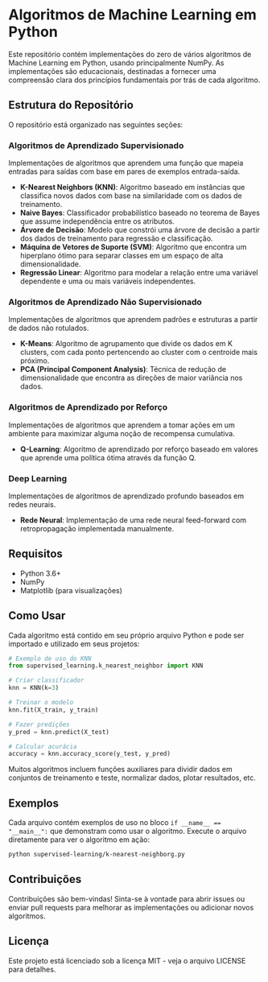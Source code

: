 # Algoritmos de Machine Learning em Python

Este repositório contém implementações do zero de vários algoritmos de Machine Learning em Python, usando principalmente NumPy. As implementações são educacionais, destinadas a fornecer uma compreensão clara dos princípios fundamentais por trás de cada algoritmo.

## Estrutura do Repositório

O repositório está organizado nas seguintes seções:

### Algoritmos de Aprendizado Supervisionado

Implementações de algoritmos que aprendem uma função que mapeia entradas para saídas com base em pares de exemplos entrada-saída.

- **K-Nearest Neighbors (KNN)**: Algoritmo baseado em instâncias que classifica novos dados com base na similaridade com os dados de treinamento.
- **Naive Bayes**: Classificador probabilístico baseado no teorema de Bayes que assume independência entre os atributos.
- **Árvore de Decisão**: Modelo que constrói uma árvore de decisão a partir dos dados de treinamento para regressão e classificação.
- **Máquina de Vetores de Suporte (SVM)**: Algoritmo que encontra um hiperplano ótimo para separar classes em um espaço de alta dimensionalidade.
- **Regressão Linear**: Algoritmo para modelar a relação entre uma variável dependente e uma ou mais variáveis independentes.

### Algoritmos de Aprendizado Não Supervisionado

Implementações de algoritmos que aprendem padrões e estruturas a partir de dados não rotulados.

- **K-Means**: Algoritmo de agrupamento que divide os dados em K clusters, com cada ponto pertencendo ao cluster com o centroide mais próximo.
- **PCA (Principal Component Analysis)**: Técnica de redução de dimensionalidade que encontra as direções de maior variância nos dados.

### Algoritmos de Aprendizado por Reforço

Implementações de algoritmos que aprendem a tomar ações em um ambiente para maximizar alguma noção de recompensa cumulativa.

- **Q-Learning**: Algoritmo de aprendizado por reforço baseado em valores que aprende uma política ótima através da função Q.

### Deep Learning

Implementações de algoritmos de aprendizado profundo baseados em redes neurais.

- **Rede Neural**: Implementação de uma rede neural feed-forward com retropropagação implementada manualmente.

## Requisitos

- Python 3.6+
- NumPy
- Matplotlib (para visualizações)

## Como Usar

Cada algoritmo está contido em seu próprio arquivo Python e pode ser importado e utilizado em seus projetos:

```python
# Exemplo de uso do KNN
from supervised_learning.k_nearest_neighbor import KNN

# Criar classificador
knn = KNN(k=3)

# Treinar o modelo
knn.fit(X_train, y_train)

# Fazer predições
y_pred = knn.predict(X_test)

# Calcular acurácia
accuracy = knn.accuracy_score(y_test, y_pred)
```

Muitos algoritmos incluem funções auxiliares para dividir dados em conjuntos de treinamento e teste, normalizar dados, plotar resultados, etc.

## Exemplos

Cada arquivo contém exemplos de uso no bloco `if __name__ == "__main__":` que demonstram como usar o algoritmo. Execute o arquivo diretamente para ver o algoritmo em ação:

```bash
python supervised-learning/k-nearest-neighborg.py
```

## Contribuições

Contribuições são bem-vindas! Sinta-se à vontade para abrir issues ou enviar pull requests para melhorar as implementações ou adicionar novos algoritmos.

## Licença

Este projeto está licenciado sob a licença MIT - veja o arquivo LICENSE para detalhes.
